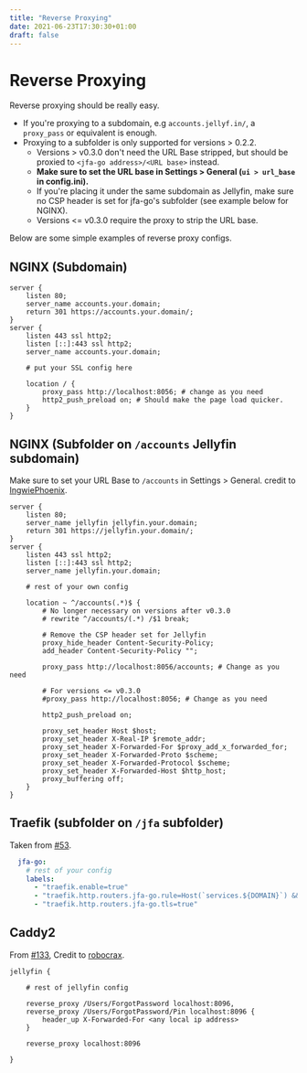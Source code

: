 ```yaml
---
title: "Reverse Proxying"
date: 2021-06-23T17:30:30+01:00 
draft: false
---
```


# Reverse Proxying

Reverse proxying should be really easy.
* If you're proxying to a subdomain, e.g `accounts.jellyf.in/`, a `proxy_pass` or equivalent is enough.
* Proxying to a subfolder is only supported for versions > 0.2.2.
  * Versions > v0.3.0 don't need the URL Base stripped, but should be proxied to `<jfa-go address>/<URL base>` instead.
  * **Make sure to set the URL base in Settings > General (`ui > url_base` in config.ini).**
  * If you're placing it under the same subdomain as Jellyfin, make sure no CSP header is set for jfa-go's subfolder (see example below for NGINX).
  * Versions <= v0.3.0 require the proxy to strip the URL base.

Below are some simple examples of reverse proxy configs.

## NGINX (Subdomain)
```nginx
server {
    listen 80;
    server_name accounts.your.domain;
    return 301 https://accounts.your.domain/;
}
server {
    listen 443 ssl http2;
    listen [::]:443 ssl http2;
    server_name accounts.your.domain;

    # put your SSL config here
    
    location / {
        proxy_pass http://localhost:8056; # change as you need
        http2_push_preload on; # Should make the page load quicker.
    }
}
```

## NGINX (Subfolder on `/accounts` Jellyfin subdomain)

Make sure to set your URL Base to `/accounts` in Settings > General.
credit to [IngwiePhoenix](https://github.com/IngwiePhoenix).
```nginx
server {
    listen 80;
    server_name jellyfin jellyfin.your.domain;
    return 301 https://jellyfin.your.domain/;
}
server {
    listen 443 ssl http2;
    listen [::]:443 ssl http2;
    server_name jellyfin.your.domain;

    # rest of your own config

    location ~ ^/accounts(.*)$ {
        # No longer necessary on versions after v0.3.0
        # rewrite ^/accounts/(.*) /$1 break;
        
        # Remove the CSP header set for Jellyfin
        proxy_hide_header Content-Security-Policy;
        add_header Content-Security-Policy "";
       
        proxy_pass http://localhost:8056/accounts; # Change as you need
        
        # For versions <= v0.3.0
        #proxy_pass http://localhost:8056; # Change as you need
        
        http2_push_preload on; 

        proxy_set_header Host $host;
        proxy_set_header X-Real-IP $remote_addr;
        proxy_set_header X-Forwarded-For $proxy_add_x_forwarded_for;
        proxy_set_header X-Forwarded-Proto $scheme;
        proxy_set_header X-Forwarded-Protocol $scheme;
        proxy_set_header X-Forwarded-Host $http_host;
        proxy_buffering off;
    }
}
```

## Traefik (subfolder on `/jfa` subfolder)
Taken from [#53](https://github.com/hrfee/jfa-go/issues/53).
```yaml
  jfa-go:
    # rest of your config
    labels:
      - "traefik.enable=true"
      - "traefik.http.routers.jfa-go.rule=Host(`services.${DOMAIN}`) && PathPrefix(`/jfa`)"
      - "traefik.http.routers.jfa-go.tls=true"
```

## Caddy2
From [#133](https://github.com/hrfee/jfa-go/discussions/133), Credit to [robocrax](https://github.com/robocrax).
```Caddyfile
jellyfin {

    # rest of jellyfin config

    reverse_proxy /Users/ForgotPassword localhost:8096,
    reverse_proxy /Users/ForgotPassword/Pin localhost:8096 {
        header_up X-Forwarded-For <any local ip address>
    }

    reverse_proxy localhost:8096

}
```
